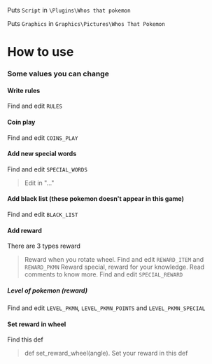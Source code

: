 Puts `Script` in `\Plugins\Whos that pokemon`

Puts `Graphics` in `Graphics\Pictures\Whos That Pokemon`

# How to use
### Some values you can change
#### Write rules
Find and edit `RULES`
#### Coin play
Find and edit `COINS_PLAY`
#### Add new special words
Find and edit `SPECIAL_WORDS`
> Edit in "..."
#### Add black list (these pokemon doesn't appear in this game)
Find and edit `BLACK_LIST`
#### Add reward
There are 3 types reward
> Reward when you rotate wheel. Find and edit `REWARD_ITEM` and `REWARD_PKMN`
> Reward special, reward for your knowledge. Read comments to know more. Find and edit `SPECIAL_REWARD`
##### Level of pokemon (reward)
Find and edit `LEVEL_PKMN`, `LEVEL_PKMN_POINTS` and `LEVEL_PKMN_SPECIAL`
#### Set reward in wheel
Find this def
> def set_reward_wheel(angle). Set your reward in this def